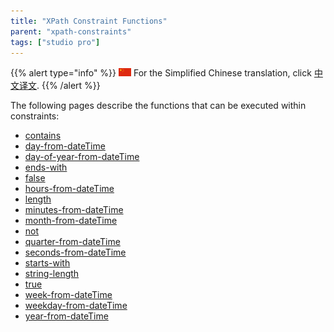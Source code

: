 ```yaml
---
title: "XPath Constraint Functions"
parent: "xpath-constraints"
tags: ["studio pro"]
---
```


{{% alert type="info" %}}
<img src="attachments/chinese-translation/china.png" style="display: inline-block; margin: 0" /> For the Simplified Chinese translation, click [中文译文](https://cdn.mendix.tencent-cloud.com/documentation/xpath-constraint-functions.pdf).
{{% /alert %}}

The following pages describe the functions that can be executed within constraints:

* [contains](xpath-contains)
* [day-from-dateTime](xpath-day-from-datetime)
* [day-of-year-from-dateTime](xpath-day-of-year-from-datetime)
* [ends-with](xpath-ends-with)
* [false](xpath-false)
* [hours-from-dateTime](xpath-hours-from-datetime)
* [length](xpath-length)
* [minutes-from-dateTime](xpath-minutes-from-datetime)
* [month-from-dateTime](xpath-month-from-datetime)
* [not](xpath-not)
* [quarter-from-dateTime](xpath-quarter-from-datetime)
* [seconds-from-dateTime](xpath-seconds-from-datetime)
* [starts-with](xpath-starts-with)
* [string-length](xpath-string-length)
* [true](xpath-true)
* [week-from-dateTime](xpath-week-from-datetime)
* [weekday-from-dateTime](xpath-weekday-from-datetime)
* [year-from-dateTime](xpath-year-from-datetime)

